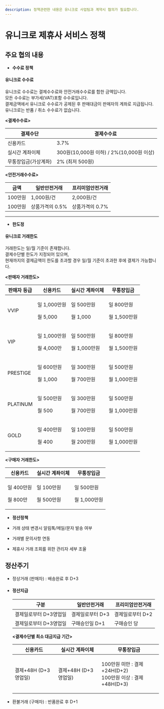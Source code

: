 ```yaml
---
description: 정책관련한 내용은 유니크로 사업팀과 계약시 협의가 필요합니다.
---
```


# 유니크로 제휴사 서비스 정책



## 주요 협의 내용

* **수수료 정책**

#### 유니크로 수수료

유니크로 수수료는 결제수수료와 안전거래수수료를 합한 금액입니다.\
모든 수수료는 부가세(VAT)포함 수수료입니다.\
결제금액에서 유니크로 수수료가 공제된 후 판매대금이 판매자의 계좌로 지급됩니다.\
유니크로는 반품 / 취소 수수료가 없습니다.

**<결제수수료>**

| 결제수단        | 결제수수료                             |
| ----------- | --------------------------------- |
| 신용카드        | 3.7%                              |
| 실시간 계좌이체    | 300원(10,000원 이하) / 2%(10,000원 이상) |
| 무통장입금(가상계좌) | 2% (최저 500원)                      |

**<안전거래수수료>**

| 금액     | 일반안전거래     | 프리미엄안전거래   |
| ------ | ---------- | ---------- |
| 100만원  | 1,000원/건   | 2,000원/건   |
| 100만원  | 상품가격의 0.5% | 상품가격의 0.7% |

****

* **한도정**

#### 유니크로 거래한도

거래한도는 일/월 기준이 존재합니다.\
결제수단별 한도가 지정되어 있으며, \
현재까지의 결제금액이 한도를 초과할 경우 일/월 기준이 초과한 후에 결제가 가능합니다.

**<판매자 거래한도>**

| 판매자 등급   | 신용카드                            | 실시간 계좌이체                       | 무통장입금                          |
| -------- | ------------------------------- | ------------------------------ | ------------------------------ |
| VVIP     | <p>일 1,000만원</p><p>월 5,000</p>  | <p>일 500만원</p><p>월 1,000</p>   | <p>일 800만원</p><p>월 1,500만원</p> |
| VIP      | <p>일 1,000만원</p><p>월 4,000만</p> | <p>일 500만원</p><p>월 1,000만원</p> | <p>일 800만원</p><p>월 1,500만원</p> |
| PRESTIGE | <p>일 600만원</p><p>월 1,000</p>    | <p>일 300만원</p><p>월 700만원</p>   | <p>일 500만원</p><p>월 1,000만원</p> |
| PLATINUM | <p>일 500만원</p><p>월 500</p>      | <p>일 300만원</p><p>월 700만원</p>   | <p>일 500만원</p><p>월 1,000만원</p> |
| GOLD     | <p>일 400만원</p><p>월 400</p>      | <p>일 100만원</p><p>월 200만원</p>   | <p>일 500만원</p><p>월 1,000만원</p> |

**<구매자 거래한도>**&#x20;

| 신용카드                        | 실시간 계좌이체                     | 무통장입금                          |
| --------------------------- | ---------------------------- | ------------------------------ |
| <p>일 400만원</p><p>월 800만</p> | <p>일 100만원</p><p>월 500만원</p> | <p>일 500만원</p><p>월 1,000만원</p> |



* **정산정책**





* 거래 상태 변경시 알림톡/메일/문자 발송 여부
* 거래별 문의사항 연동
* 제휴사 거래 조회를 위한 관리자 세부 조율

## 정산주기

* 정상거래 (판매자) : 배송완료 후 D+3
*   #### 정산지급&#x20;

    | 구분             | 일반안전거래     | 프리미엄안전거래   |
    | -------------- | ---------- | ---------- |
    | 결제일로부터 D+3영업일  | 결제일로부터 D+3 | 결제일로부터 D+2 |
    | 결제일로부터 D+3영업일  | 구매승인일 D+1  | 구매승인 당     |

    **<결제수단별 최소 대금지급 기간>**

    | 신용카드            | 실시간 계좌이체        | 무통장입금                                                   |
    | --------------- | --------------- | ------------------------------------------------------- |
    | 결제+48H (D+3영업일) | 결제+48H (D+3영업일) | <p>100만원 미만 : 결제+24H(D+2)<br>100만원 이상 : 결제+48H(D+3)</p> |


* 환불거래 (구매자) : 반품완료 후 D+1
